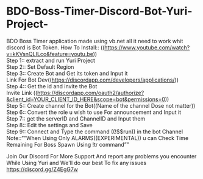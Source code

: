 # BDO-Boss-Timer-Discord-Bot-Yuri-Project-
BDO Boss Timer application made using vb.net all it need to work whit discord is Bot Token.
How To Install::
((https://www.youtube.com/watch?v=kKVsnQLILco&feature=youtu.be))   
Step 1:: extract and run Yuri Project    
Step 2:: Set Default Region    
Step 3:: Create Bot and Get its token and Input it    
Link For Bot Dev((https://discordapp.com/developers/applications/))   
Step 4:: Get the id and invite the Bot    
Invite Link ((https://discordapp.com/oauth2/authorize?&client_id=YOUR_CLIENT_ID_HERE&scope=bot&permissions=0))   
Step 5:: Create channel for the Bot((Name of the channel Dose not matter))    
Step 6:: Convert the role u wish to use For announcement and Input it   
Step 7:: get the serverID and ChannelID and Input them   
Step 8:: Edit the settings and Save    
Step 9:: Connect and Type the command ((!$$run)) in the bot Channel   
Note::””When Using Only ALARMS((EXPERIMENTAL)) u can Check Time Remaining For Boss Spawn Using !tr command””   

Join Our Discord For More Support And report any problems you encounter While Using Yuri and We'll do our best To fix any issues    
https://discord.gg/Z4EgG7w   

